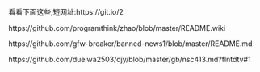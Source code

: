 
<p>看看下面这些,短网址:https://git.io/2   </p>
<p>https://github.com/programthink/zhao/blob/master/README.wiki</p>
<p>https://github.com/gfw-breaker/banned-news1/blob/master/README.md</p>
<p>https://github.com/dueiwa2503/djy/blob/master/gb/nsc413.md?flntdtv#1</p>



